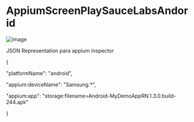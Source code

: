 # AppiumScreenPlaySauceLabsAndorid

![image](https://user-images.githubusercontent.com/107648922/230177197-2c9c64e2-9acc-4f20-8fda-87d06546dca1.png)


JSON Representation para appium inspector

{

  "platformName": "android",
  
  "appium:deviceName": "Samsung.*",
  
  "appium:app": "storage:filename=Android-MyDemoAppRN.1.3.0.build-244.apk"
  
}
